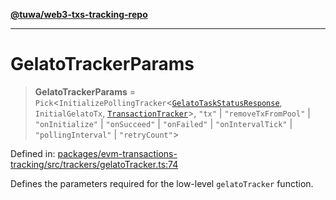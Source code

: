 [**@tuwa/web3-txs-tracking-repo**](../../../README.md)

***

# GelatoTrackerParams

> **GelatoTrackerParams** = `Pick`\<`InitializePollingTracker`\<[`GelatoTaskStatusResponse`](GelatoTaskStatusResponse.md), `InitialGelatoTx`, [`TransactionTracker`](../enumerations/TransactionTracker.md)\>, `"tx"` \| `"removeTxFromPool"` \| `"onInitialize"` \| `"onSucceed"` \| `"onFailed"` \| `"onIntervalTick"` \| `"pollingInterval"` \| `"retryCount"`\>

Defined in: [packages/evm-transactions-tracking/src/trackers/gelatoTracker.ts:74](https://github.com/TuwaIO/web3-transactions-tracking/blob/b90304bc8064531937db86944c69f0931d7db871/packages/evm-transactions-tracking/src/trackers/gelatoTracker.ts#L74)

Defines the parameters required for the low-level `gelatoTracker` function.
